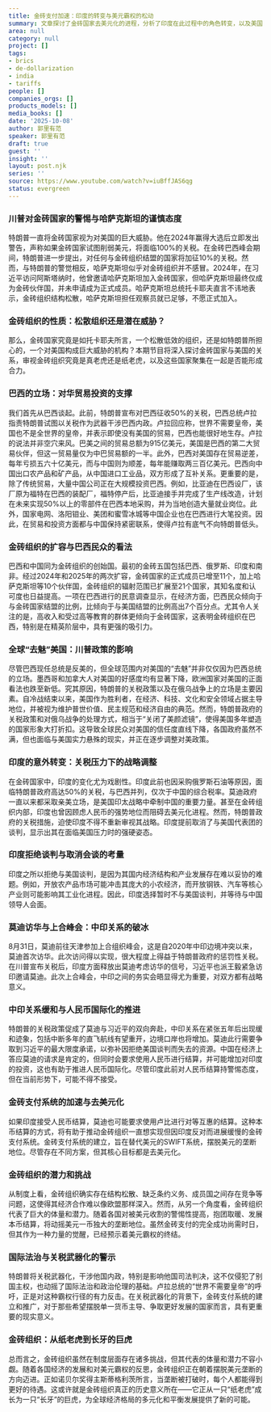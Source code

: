 ```yaml
---
title: 金砖支付加速：印度的转变与美元霸权的松动
summary: 文章探讨了金砖国家去美元化的进程，分析了印度在此过程中的角色转变，以及美国关税政策如何意外促成了金砖支付系统的加速发展，并对金砖组织的未来潜力进行了展望。
area: null
category: null
project: []
tags:
- brics
- de-dollarization
- india
- tariffs
people: []
companies_orgs: []
products_models: []
media_books: []
date: '2025-10-08'
author: 郭里有范
speaker: 郭里有范
draft: true
guest: ''
insight: ''
layout: post.njk
series: ''
source: https://www.youtube.com/watch?v=iuBffJAS6qg
status: evergreen
---
```

### 川普对金砖国家的警惕与哈萨克斯坦的谨慎态度

特朗普一直将金砖国家视为对美国的巨大威胁。他在2024年赢得大选后立即发出警告，声称如果金砖国家试图削弱美元，将面临100%的关税。在金砖巴西峰会期间，特朗普进一步提出，对任何与金砖组织结盟的国家将加征10%的关税。然而，与特朗普的警觉相反，哈萨克斯坦似乎对金砖组织并不感冒。2024年，在习近平访问阿斯塔纳时，他曾邀请哈萨克斯坦加入金砖国家，但哈萨克斯坦最终仅成为金砖伙伴国，并未申请成为正式成员。哈萨克斯坦总统托卡耶夫直言不讳地表示，金砖组织结构松散，哈萨克斯坦担任观察员就已足够，不愿正式加入。

### 金砖组织的性质：松散组织还是潜在威胁？

那么，金砖国家究竟是如托卡耶夫所言，一个松散低效的组织，还是如特朗普所担心的，一个对美国构成巨大威胁的机构？本期节目将深入探讨金砖国家与美国的关系，审视金砖组织究竟是真老虎还是纸老虎，以及这些国家聚集在一起是否能形成合力。

### 巴西的立场：对华贸易投资的支撑

我们首先从巴西谈起。此前，特朗普宣布对巴西征收50%的关税，巴西总统卢拉指责特朗普试图以关税作为武器干涉巴西内政。卢拉回应称，世界不需要皇帝，美国也不是全世界的皇帝，并表示即使没有美国的贸易，巴西也能很好地生存。卢拉的说法并非空穴来风。巴美之间的贸易总额为915亿美元，美国是巴西的第二大贸易伙伴，但这一贸易量仅为中巴贸易额的一半。此外，巴西对美国存在贸易逆差，每年亏损五六十亿美元，而与中国则为顺差，每年能赚取两三百亿美元。巴西向中国出口农产品和矿产品，从中国进口工业品，双方形成了互补关系。更重要的是，除了传统贸易，大量中国公司正在大规模投资巴西。例如，比亚迪在巴西设厂，该厂原为福特在巴西的装配厂，福特停产后，比亚迪接手并完成了生产线改造，计划在未来实现50%以上的零部件在巴西本地采购，并为当地创造大量就业岗位。此外，国家电网、洛阳钼业、美团和蜜雪冰城等中国企业也在巴西进行大笔投资。因此，在贸易和投资方面都与中国保持紧密联系，使得卢拉有底气不向特朗普低头。

### 金砖组织的扩容与巴西民众的看法

巴西和中国同为金砖组织的创始国。最初的金砖五国包括巴西、俄罗斯、印度和南非。经过2024年和2025年的两次扩容，金砖国家的正式成员已增至11个，加上哈萨克斯坦等10个伙伴国，金砖组织的辐射范围已扩展至21个国家，其知名度和认可度也日益提高。一项在巴西进行的民意调查显示，在经济方面，巴西民众倾向于与金砖国家结盟的比例，比倾向于与美国结盟的比例高出7个百分点。尤其令人关注的是，高收入和受过高等教育的群体更倾向于金砖国家，这表明金砖组织在巴西，特别是在精英阶层中，具有更强的吸引力。

### 全球“去魅”美国：川普政策的影响

尽管巴西现任总统是反美的，但全球范围内对美国的“去魅”并非仅仅因为巴西总统的立场。墨西哥和加拿大人对美国的好感度均有显著下降，欧洲国家对美国的正面看法也跌至新低。究其原因，特朗普的关税政策以及在俄乌战争上的立场是主要因素。自冷战结束以来，美国作为胜利者，在经济、科技、文化和安全领域占据主导地位，并被视为维护普世价值、民主规范和经济自由的典范。然而，特朗普政府的关税政策和对俄乌战争的处理方式，相当于“关闭了美颜滤镜”，使得美国多年塑造的国家形象大打折扣。这导致全球民众对美国的信任度直线下降，各国政府虽然不满，但也面临与美国实力悬殊的现实，并正在逐步调整对美政策。

### 印度的意外转变：关税压力下的战略调整

在金砖国家中，印度的变化尤为戏剧性。印度此前也因采购俄罗斯石油等原因，面临特朗普政府高达50%的关税，与巴西并列，仅次于中国的综合税率。莫迪政府一直以来都采取亲美立场，是美国印太战略中牵制中国的重要力量。甚至在金砖组织内部，印度也曾因顾虑人民币的强势地位而阻碍去美元化进程。然而，特朗普政府的关税措施，迫使印度不得不重新审视其战略。印度提前取消了与美国代表团的谈判，显示出其在面临美国压力时的强硬姿态。

### 印度拒绝谈判与取消会谈的考量

印度之所以拒绝与美国谈判，是因为其国内经济结构和产业发展存在难以妥协的难题。例如，开放农产品市场可能冲击其庞大的小农经济，而开放钢铁、汽车等核心产业则可能影响其工业化进程。因此，印度选择暂时不与美国谈判，并等待与中国领导人会面。

### 莫迪访华与上合峰会：中印关系的破冰

8月31日，莫迪前往天津参加上合组织峰会，这是自2020年中印边境冲突以来，莫迪首次访华。此次访问得以实现，很大程度上得益于特朗普政府的惩罚性关税。在川普宣布关税后，印度方面释放出莫迪考虑访华的信号，习近平也派王毅紧急访印邀请莫迪。此次上合峰会，中印之间的务实会晤显得尤为重要，对双方都有战略意义。

### 中印关系缓和与人民币国际化的推进

特朗普的关税政策促成了莫迪与习近平的双向奔赴，中印关系在紧张五年后出现缓和迹象，包括中断多年的直飞航线有望重开，边境口岸也将增加。莫迪此行需要争取到习近平的最大限度承诺，以弥补因拒绝美国谈判而失去的资源。中国在经济上答应莫迪的请求是肯定的，但同时会要求使用人民币进行结算，并可能增加对印度的投资，这也有助于推进人民币国际化。尽管印度此前对人民币结算持警惕态度，但在当前形势下，可能不得不接受。

### 金砖支付系统的加速与去美元化

如果印度接受人民币结算，莫迪也可能要求使用卢比进行对等互惠的结算。这种本币结算的方式，将有助于推动金砖组织一直想实现但因印度反对而进展缓慢的金砖支付系统。金砖支付系统的建立，旨在替代美元的SWIFT系统，摆脱美元的垄断地位。尽管存在不同方案，但其核心目标都是去美元化。

### 金砖组织的潜力和挑战

从制度上看，金砖组织确实存在结构松散、缺乏条约义务、成员国之间存在竞争等问题，这使得其经济合作难以像欧盟那样深入。然而，从另一个角度看，金砖组织代表了巨大的体量和潜力。随着各国对被美元收割的警惕性提高，抱团取暖、发展本币结算，将动摇美元一币独大的垄断地位。虽然金砖支付的完全成功尚需时日，但其作为一种力量的觉醒，已经预示着美元霸权的终结。

### 国际法治与关税武器化的警示

特朗普将关税武器化，干涉他国内政，特别是影响他国司法判决，这不仅侵犯了别国主权，也动摇了国际法治和政治伦理的基础。卢拉总统的“世界不需要皇帝”的呼吁，正是对这种霸权行径的有力反击。在关税武器化的背景下，金砖支付系统的建立和推广，对于那些希望摆脱单一货币主导、争取更好发展的国家而言，具有更重要的现实意义。

### 金砖组织：从纸老虎到长牙的巨虎

总而言之，金砖组织虽然在制度层面存在诸多挑战，但其代表的体量和潜力不容小觑。随着各国经济的发展和对美元霸权的反思，金砖组织正在朝着摆脱美元垄断的方向迈进。正如诺贝尔奖得主斯蒂格利茨所言，当垄断被打破时，每个人都能得到更好的待遇。这或许就是金砖组织真正的历史意义所在——它正从一只“纸老虎”成长为一只“长牙”的巨虎，为全球经济格局的多元化和平衡发展提供了新的可能。